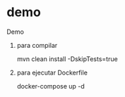 # demo
Demo

1. para compilar

      mvn clean install -DskipTests=true

2. para ejecutar Dockerfile 
 
      docker-compose up -d
